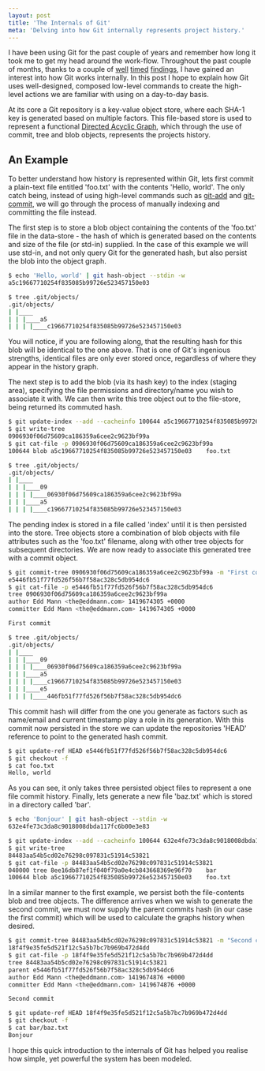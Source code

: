 ```yaml
---
layout: post
title: 'The Internals of Git'
meta: 'Delving into how Git internally represents project history.'
---
```


I have been using Git for the past couple of years and remember how long it took me to get my head around the work-flow.
Throughout the past couple of months, thanks to a couple of [well](http://ftp.newartisans.com/pub/git.from.bottom.up.pdf) [timed](http://mrchlblng.me/2014/09/practical-git-introduction/) [findings](http://episodes.gitminutes.com/), I have gained an interest into how Git works internally.
In this post I hope to explain how Git uses well-designed, composed low-level commands to create the high-level actions we are familiar with using on a day-to-day basis.

<!--more-->

At its core a Git repository is a key-value object store, where each SHA-1 key is generated based on multiple factors.
This file-based store is used to represent a functional [Directed Acyclic Graph](http://en.wikipedia.org/wiki/Directed_acyclic_graph), which through the use of commit, tree and blob objects, represents the projects history.

## An Example

To better understand how history is represented within Git, lets first commit a plain-text file entitled 'foo.txt' with the contents 'Hello, world'.
The only catch being, instead of using high-level commands such as [git-add](http://git-scm.com/docs/git-add) and [git-commit](http://git-scm.com/docs/git-commit), we will go through the process of manually indexing and committing the file instead.

The first step is to store a blob object containing the contents of the 'foo.txt' file in the data-store - the hash of which is generated based on the contents and size of the file (or std-in) supplied.
In the case of this example we will use std-in, and not only query Git for the generated hash, but also persist the blob into the object graph.

```bash
$ echo 'Hello, world' | git hash-object --stdin -w
a5c19667710254f835085b99726e523457150e03
```

```bash
$ tree .git/objects/
.git/objects/
| |____
| | |____a5
| | | |____c19667710254f835085b99726e523457150e03
```

You will notice, if you are following along, that the resulting hash for this blob will be identical to the one above.
That is one of Git's ingenious strengths, identical files are only ever stored once, regardless of where they appear in the history graph.

The next step is to add the blob (via its hash key) to the index (staging area), specifying the file permissions and directory/name you wish to associate it with.
We can then write this tree object out to the file-store, being returned its commuted hash.

```bash
$ git update-index --add --cacheinfo 100644 a5c19667710254f835085b99726e523457150e03 foo.txt
$ git write-tree
0906930f06d75609ca186359a6cee2c9623bf99a
$ git cat-file -p 0906930f06d75609ca186359a6cee2c9623bf99a
100644 blob a5c19667710254f835085b99726e523457150e03    foo.txt
```

```bash
$ tree .git/objects/
.git/objects/
| |____
| | |____09
| | | |____06930f06d75609ca186359a6cee2c9623bf99a
| | |____a5
| | | |____c19667710254f835085b99726e523457150e03
```

The pending index is stored in a file called 'index' until it is then persisted into the store.
Tree objects store a combination of blob objects with file attributes such as the 'foo.txt' filename, along with other tree objects for subsequent directories.
We are now ready to associate this generated tree with a commit object.

```bash
$ git commit-tree 0906930f06d75609ca186359a6cee2c9623bf99a -m "First commit"
e5446fb51f77fd526f56b7f58ac328c5db954dc6
$ git cat-file -p e5446fb51f77fd526f56b7f58ac328c5db954dc6
tree 0906930f06d75609ca186359a6cee2c9623bf99a
author Edd Mann <the@eddmann.com> 1419674305 +0000
committer Edd Mann <the@eddmann.com> 1419674305 +0000

First commit
```

```bash
$ tree .git/objects/
.git/objects/
| |____
| | |____09
| | | |____06930f06d75609ca186359a6cee2c9623bf99a
| | |____a5
| | | |____c19667710254f835085b99726e523457150e03
| | |____e5
| | | |____446fb51f77fd526f56b7f58ac328c5db954dc6
```

This commit hash will differ from the one you generate as factors such as name/email and current timestamp play a role in its generation.
With this commit now persisted in the store we can update the repositories 'HEAD' reference to point to the generated hash commit.

```bash
$ git update-ref HEAD e5446fb51f77fd526f56b7f58ac328c5db954dc6
$ git checkout -f
$ cat foo.txt
Hello, world
```

As you can see, it only takes three persisted object files to represent a one file commit history.
Finally, lets generate a new file 'baz.txt' which is stored in a directory called 'bar'.

```bash
$ echo 'Bonjour' | git hash-object --stdin -w
632e4fe73c3da8c9018008dbda117fc6b00e3e83
```

```bash
$ git update-index --add --cacheinfo 100644 632e4fe73c3da8c9018008dbda117fc6b00e3e83 bar/baz.txt
$ git write-tree
84483aa54b5cd02e76298c097831c51914c53821
$ git cat-file -p 84483aa54b5cd02e76298c097831c51914c53821
040000 tree 8ee16db87ef1f040f79a0e4cb843668369e96f70    bar
100644 blob a5c19667710254f835085b99726e523457150e03    foo.txt
```

In a similar manner to the first example, we persist both the file-contents blob and tree objects.
The difference arrives when we wish to generate the second commit, we must now supply the parent commits hash (in our case the first commit) which will be used to calculate the graphs history when desired.

```bash
$ git commit-tree 84483aa54b5cd02e76298c097831c51914c53821 -m "Second commit" -p HEAD
18f4f9e35fe5d521f12c5a5b7bc7b969b472d4dd
$ git cat-file -p 18f4f9e35fe5d521f12c5a5b7bc7b969b472d4dd
tree 84483aa54b5cd02e76298c097831c51914c53821
parent e5446fb51f77fd526f56b7f58ac328c5db954dc6
author Edd Mann <the@eddmann.com> 1419674876 +0000
committer Edd Mann <the@eddmann.com> 1419674876 +0000

Second commit
```

```bash
$ git update-ref HEAD 18f4f9e35fe5d521f12c5a5b7bc7b969b472d4dd
$ git checkout -f
$ cat bar/baz.txt
Bonjour
```

I hope this quick introduction to the internals of Git has helped you realise how simple, yet powerful the system has been modeled.
